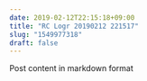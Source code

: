 ```yaml
---
date: 2019-02-12T22:15:18+09:00
title: "RC Logr 20190212 221517"
slug: "1549977318"
draft: false
---
```


Post content in markdown format
